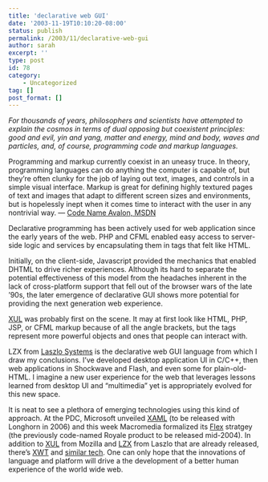 ```yaml
---
title: 'declarative web GUI'
date: '2003-11-19T10:10:20-08:00'
status: publish
permalink: /2003/11/declarative-web-gui
author: sarah
excerpt: ''
type: post
id: 78
category:
    - Uncategorized
tag: []
post_format: []
---
```

*For thousands of years, philosophers and scientists have attempted to explain the cosmos in terms of dual opposing but coexistent principles: good and evil, yin and yang, matter and energy, mind and body, waves and particles, and, of course, programming code and markup languages.*

Programming and markup currently coexist in an uneasy truce. In theory, programming languages can do anything the computer is capable of, but they’re often clunky for the job of laying out text, images, and controls in a simple visual interface. Markup is great for defining highly textured pages of text and images that adapt to different screen sizes and environments, but is hopelessly inept when it comes time to interact with the user in any nontrivial way. — [Code Name Avalon, MSDN](http://msdn.microsoft.com/longhorn/default.aspx?pull=/msdnmag/issues/04/01/Avalon/default.aspx)

Declarative programming has been actively used for web application since the early years of the web. PHP and CFML enabled easy access to server-side logic and services by encapsulating them in tags that felt like HTML.

Initially, on the client-side, Javascript provided the mechanics that enabled DHTML to drive richer experiences. Although its hard to separate the potential effectiveness of this model from the headaches inherent in the lack of cross-platform support that fell out of the browser wars of the late ’90s, the later emergence of declarative GUI shows more potential for providing the next generation web experience.

[XUL](http://www.xulplanet.com/) was probably first on the scene. It may at first look like HTML, PHP, JSP, or CFML markup because of all the angle brackets, but the tags represent more powerful objects and ones that people can interact with.

LZX from [Laszlo Systems](http://www.laszlosystems.com/) is the declarative web GUI language from which I draw my conclusions. I’ve developed desktop application UI in C/C++, then web applications in Shockwave and Flash, and even some for plain-old-HTML. I imagine a new user experience for the web that leverages lessons learned from desktop UI and “multimedia” yet is appropriately evolved for this new space.

It is neat to see a plethora of emerging technologies using this kind of approach. At the PDC, Microsoft unveiled [XAML](http://msdn.microsoft.com/longhorn/default.aspx?pull=/msdnmag/issues/04/01/Avalon/default.aspx) (to be released with Longhorn in 2006) and this week Macromedia formalized its [Flex](http://www.macromedia.com/macromedia/proom/pr/2003/introducing_flex.html) stratgey (the previously code-named Royale product to be released mid-2004). In addition to [XUL](http://www.xulplanet.com/) from Mozilla and [LZX](http://www.laszlosystems.com/lps/lzxplorer2/lzxplorer.htm) from Laszlo that are already released, there’s [XWT](http://www.xwt.org) and [similar tech](http://www.xwt.org/faq.html#similar). One can only hope that the innovations of language and platform will drive a the development of a better human experience of the world wide web.